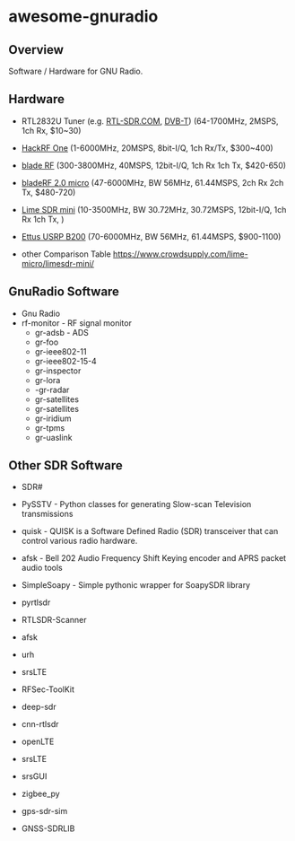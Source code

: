 # awesome-gnuradio

## Overview

Software / Hardware for GNU Radio.



## Hardware

- RTL2832U Tuner (e.g. [RTL-SDR.COM](https://www.rtl-sdr.com/buy-rtl-sdr-dvb-t-dongles/),  [DVB-T](https://www.dx.com/p/rtl2832u-r820t-mini-dvb-t-dab-fm-usb-digital-tv-dongle-black-2021120#.XPtidDNUtHY)) (64-1700MHz, 2MSPS, 1ch Rx, $10~30)
- [HackRF One](https://greatscottgadgets.com/hackrf/one/) (1-6000MHz, 20MSPS, 8bit-I/Q, 1ch Rx/Tx, $300~400)


- [blade RF](https://www.nuand.com/product/bladerf-x115/) (300-3800MHz, 40MSPS, 12bit-I/Q, 1ch  Rx 1ch Tx, $420-650)
- [bladeRF 2.0 micro](https://www.nuand.com/bladerf-2-0-micro/) (47-6000MHz, BW 56MHz, 61.44MSPS, 2ch Rx 2ch Tx, $480-720)
- [Lime SDR mini](https://limemicro.com/products/boards/limesdr-mini/) (10-3500MHz, BW 30.72MHz, 30.72MSPS, 12bit-I/Q, 1ch Rx 1ch Tx, )
- [Ettus USRP B200](https://www.ettus.com/all-products/ub200-kit/) (70-6000MHz, BW 56MHz, 61.44MSPS, $900-1100)
- other Comparison Table https://www.crowdsupply.com/lime-micro/limesdr-mini/

## GnuRadio Software

- Gnu Radio
- rf-monitor - RF signal monitor
  - gr-adsb - ADS
  - gr-foo
  - gr-ieee802-11
  - gr-ieee802-15-4
  - gr-inspector
  - gr-lora
  - -gr-radar
  - gr-satellites
  - gr-satellites
  - gr-iridium
  - gr-tpms
  - gr-uaslink

## Other SDR Software

- SDR#
- PySSTV - Python classes for generating Slow-scan Television transmissions
- quisk - QUISK is a Software Defined Radio (SDR) transceiver that can control various radio hardware.
- afsk - Bell 202 Audio Frequency Shift Keying encoder and APRS packet audio tools
- SimpleSoapy - Simple pythonic wrapper for SoapySDR library
- pyrtlsdr
- RTLSDR-Scanner
- afsk
- urh
- srsLTE
- RFSec-ToolKit
- deep-sdr
- cnn-rtlsdr

- openLTE
- srsLTE
- srsGUI
- zigbee_py
- gps-sdr-sim
- GNSS-SDRLIB